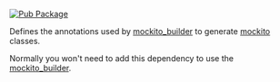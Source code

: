 [![Pub Package](https://img.shields.io/pub/v/mockito_builder_annotations.svg)](https://pub.dev/packages/mockito_builder_annotations)

Defines the annotations used by [mockito_builder](https://pub.dev/packages/mockito_builder) to generate [mockito](https://pub.dev/packages/mockito) classes.

Normally you won't need to add this dependency to use the [mockito_builder](https://pub.dev/packages/mockito_builders).
